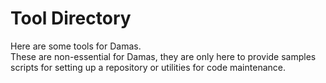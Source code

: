 # Tool Directory
Here are some tools for Damas.  
These are non-essential for Damas, they are only here to provide samples scripts for setting up a repository or utilities for code maintenance.

